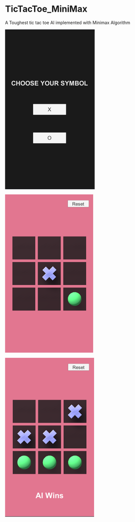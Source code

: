 # TicTacToe_MiniMax
A Toughest tic tac toe AI implemented with Minimax Algorithm

![SS1](https://github.com/iamnexxed/TicTacToe_MiniMax/blob/main/TicTacToe-1.png)

![SS2](https://github.com/iamnexxed/TicTacToe_MiniMax/blob/main/TicTacToe-2.png)

![SS3](https://github.com/iamnexxed/TicTacToe_MiniMax/blob/main/TicTacToe-3.png)
